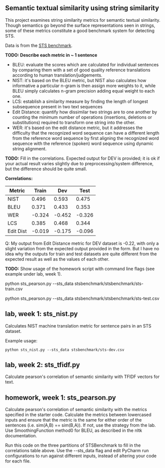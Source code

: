 Semantic textual similarity using string similarity
---------------------------------------------------

This project examines string similarity metrics for semantic textual similarity.
Though semantics go beyond the surface representations seen in strings, some of these
metrics constitute a good benchmark system for detecting STS.

Data is from the [STS benchmark](http://ixa2.si.ehu.es/stswiki/index.php/STSbenchmark).

**TODO: Describe each metric in ~ 1 sentence**

- BLEU: evaluate the scores which are calculated for individual sentences by comparing them with a set of good quality reference translations according to human translation/judgements.
- NIST: it's based on the BLEU metric, but NIST also calculates how informative a particular n-gram is then assign more weights to it, while BLEU simply calculates n-gram precision adding equal weight to each one. 
- LCS: establish a similarity measure by finding the length of longest subsequence present in two text sequences
- Edit Distance: quantify how dissimilar two strings are to one another by counting the minimum number of operations (insertions, deletions or substitutions) required to transform one string into the other.
- WER: it's based on the edit distance metric, but it addresses the difficulty that the recognized word sequence can have a different length from the reference word sequence by first aligning the recognized word sequence with the reference (spoken) word sequence using dynamic string alignment.

**TODO:** Fill in the correlations. Expected output for DEV is provided; it is ok if your actual result
varies slightly due to preprocessing/system difference, but the difference should be quite small.

**Correlations:**

Metric | Train | Dev | Test 
------ | ----- | --- | ----
NIST | 0.496 | 0.593 | 0.475
BLEU | 0.371 | 0.433 | 0.353
WER | -0.324 | -0.452| -0.326
LCS | 0.385 | 0.468| 0.344
Edit Dist | -0.019 | -0.175| -0.096

Q: My output from Edit Distance metric for DEV dataset is -0.22, with only a slight variation from the expected output provided in the form. But I have no idea why the outputs for train and test datasets are quite different from the expected result as well as the values of each other.

**TODO:**
Show usage of the homework script with command line flags (see example under lab, week 1).

python sts_pearson.py --sts_data stsbenchmark/stsbenchmark/sts-train.csv

python sts_pearson.py --sts_data stsbenchmark/stsbenchmark/sts-test.csv

## lab, week 1: sts_nist.py

Calculates NIST machine translation metric for sentence pairs in an STS dataset.

Example usage:

`python sts_nist.py --sts_data stsbenchmark/sts-dev.csv`

## lab, week 2: sts_tfidf.py

Calculate pearson's correlation of semantic similarity with TFIDF vectors for text.

## homework, week 1: sts_pearson.py

Calculate pearson's correlation of semantic similarity with the metrics specified in the starter code.
Calculate the metrics between lowercased inputs and ensure that the metric is the same for either order of the 
sentences (i.e. sim(A,B) == sim(B,A)). If not, use the strategy from the lab.
Use SmoothingFunction method0 for BLEU, as described in the nltk documentation.

Run this code on the three partitions of STSBenchmark to fill in the correlations table above.
Use the --sts_data flag and edit PyCharm run configurations to run against different inputs,
 instead of altering your code for each file.